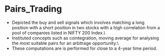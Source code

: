 # Pairs_Trading
- Depicted the buy and sell signals which involves matching a long position with a short position in two stocks with a high correlation from a pool of companies listed in NIFTY 200 Index.\
- Instituted concepts such as cointegration, moving average for analysing the most suitable pairs for an arbitrage opportunity.\
- These computations are is performed for close to a 4-year time period.
